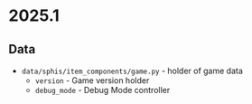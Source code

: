 # 2025.1
## Data
- `data/sphis/item_components/game.py` - holder of game data
    - `version` - Game version holder
    - `debug_mode` - Debug Mode controller
